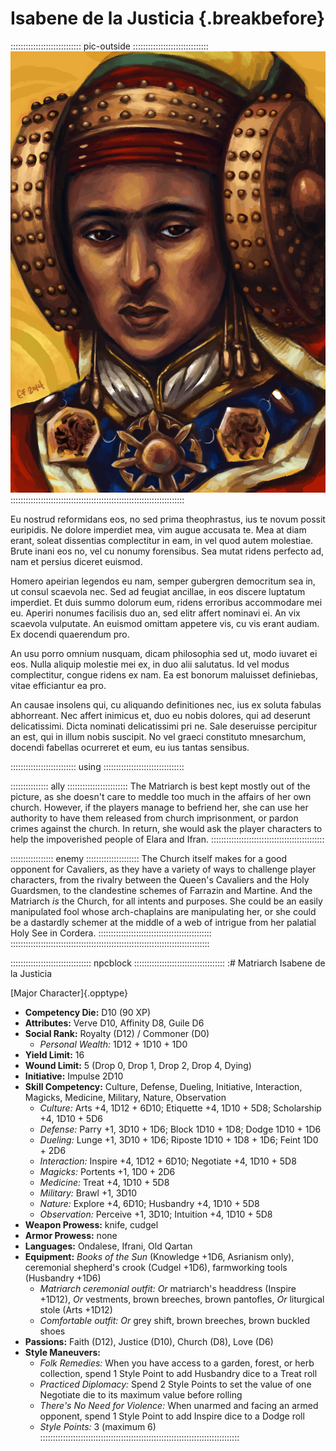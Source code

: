 # Isabene de la Justicia {.breakbefore}

:::::::::::::::::::::::::::: pic-outside ::::::::::::::::::::::::::::::
![Matriarch Isabene de la Justicia, by Eleanor Ferron](assets/Portraits/isabene-de-la-justicia.jpg "Matriarch Isabene de la Justicia, by Eleanor Ferron")
:::::::::::::::::::::::::::::::::::::::::::::::::::::::::::::::::::::

Eu nostrud reformidans eos, no sed prima theophrastus, ius te novum possit euripidis. Ne dolore imperdiet mea, vim augue accusata te. Mea at diam erant, soleat dissentias complectitur in eam, in vel quod autem molestiae. Brute inani eos no, vel cu nonumy forensibus. Sea mutat ridens perfecto ad, nam et persius diceret euismod.

Homero apeirian legendos eu nam, semper gubergren democritum sea in, ut consul scaevola nec. Sed ad feugiat ancillae, in eos discere luptatum imperdiet. Et duis summo dolorum eum, ridens erroribus accommodare mei eu. Aperiri nonumes facilisis duo an, sed elitr affert nominavi ei. An vix scaevola vulputate. An euismod omittam appetere vis, cu vis erant audiam. Ex docendi quaerendum pro.

An usu porro omnium nusquam, dicam philosophia sed ut, modo iuvaret ei eos. Nulla aliquip molestie mei ex, in duo alii salutatus. Id vel modus complectitur, congue ridens ex nam. Ea est bonorum maluisset definiebas, vitae efficiantur ea pro.

An causae insolens qui, cu aliquando definitiones nec, ius ex soluta fabulas abhorreant. Nec affert inimicus et, duo eu nobis dolores, qui ad deserunt delicatissimi. Dicta nominati delicatissimi pri ne. Sale deseruisse percipitur an est, qui in illum nobis suscipit. No vel graeci constituto mnesarchum, docendi fabellas ocurreret et eum, eu ius tantas sensibus.

:::::::::::::::::::::::::: using ::::::::::::::::::::::::::::::::

::::::::::::::: ally ::::::::::::::::::::::::
The Matriarch is best kept mostly out of the picture, as she
doesn't care to meddle too much in the affairs of her own church.
However, if the players manage to befriend her, she can use her
authority to have them released from church imprisonment, or pardon
crimes against the church. In return, she would ask the player
characters to help the impoverished people of Elara and Ifran.
:::::::::::::::::::::::::::::::::::::::::::::

::::::::::::::::: enemy :::::::::::::::::::::
The Church itself makes for a good opponent for Cavaliers, as they
have a variety of ways to challenge player characters, from the rivalry
between the Queen's Cavaliers and the Holy Guardsmen, to the clandestine
schemes of Farrazin and Martine. And the Matriarch *is* the Church, for
all intents and purposes. She could be an easily manipulated fool whose
arch-chaplains are manipulating her, or she could be a dastardly schemer
at the middle of a web of intrigue from her palatial Holy See in Cordera.
:::::::::::::::::::::::::::::::::::::::::::::
:::::::::::::::::::::::::::::::::::::::::::::::::::::::::::::::::::::::::::::::

:::::::::::::::::::::::::::::::: npcblock ::::::::::::::::::::::::::::::::::::
:# Matriarch Isabene de la Justicia

[Major Character]{.opptype}

- **Competency Die:** D10 (90 XP)
- **Attributes:** Verve D10, Affinity D8, Guile D6
- **Social Rank:** Royalty (D12) / Commoner (D0)
  - *Personal Wealth:* 1D12 + 1D10 + 1D0
- **Yield Limit:** 16
- **Wound Limit:** 5 (Drop 0, Drop 1, Drop 2, Drop 4, Dying)
- **Initiative:** Impulse 2D10
- **Skill Competency:** Culture, Defense, Dueling, Initiative, Interaction, Magicks, Medicine, Military, Nature, Observation
  - *Culture:*        Arts +4, 1D12 + 6D10; Etiquette +4, 1D10 + 5D8; Scholarship +4, 1D10 + 5D6
  - *Defense:*        Parry +1, 3D10 + 1D6; Block 1D10 + 1D8; Dodge 1D10 + 1D6
  - *Dueling:*        Lunge +1, 3D10 + 1D6; Riposte 1D10 + 1D8 + 1D6; Feint 1D0 + 2D6
  - *Interaction:*    Inspire +4, 1D12 + 6D10; Negotiate +4, 1D10 + 5D8
  - *Magicks:*        Portents +1, 1D0 + 2D6
  - *Medicine:*       Treat +4, 1D10 + 5D8
  - *Military:*       Brawl +1, 3D10
  - *Nature:*         Explore +4, 6D10; Husbandry +4, 1D10 + 5D8
  - *Observation:*    Perceive +1, 3D10; Intuition +4, 1D10 + 5D8
- **Weapon Prowess:** knife, cudgel
- **Armor Prowess:** none
- **Languages:** Ondalese, Ifrani, Old Qartan
- **Equipment:** *Books of the Sun* (Knowledge +1D6, Asrianism only), ceremonial shepherd's crook (Cudgel +1D6), farmworking tools (Husbandry +1D6)
  - *Matriarch ceremonial outfit:* *Or* matriarch's headdress (Inspire +1D12), *Or* vestments, brown breeches, brown pantofles, *Or* liturgical stole (Arts +1D12)
  - *Comfortable outfit:* *Or* grey shift, brown breeches, brown buckled shoes
- **Passions:** 
    Faith                  (D12),
    Justice                (D10), 
    Church                  (D8), 
    Love                    (D6)
- **Style Maneuvers:**
  - *Folk Remedies:* When you have access to a garden, forest, or herb collection, spend 1 Style Point to add Husbandry dice to a Treat roll
  - *Practiced Diplomacy:* Spend 2 Style Points to set the value of one Negotiate die to its maximum value before rolling
  - *There's No Need for Violence:* When unarmed and facing an armed opponent, spend 1 Style Point to add Inspire dice to a Dodge roll
  - *Style Points:* 3 (maximum 6)
:::::::::::::::::::::::::::::::::::::::::::::::::::::::::::::::::::::::::::::::

